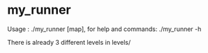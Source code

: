# my_runner
Usage : ./my_runner [map],
for help and commands: ./my_runner -h

There is already 3 different levels in levels/
